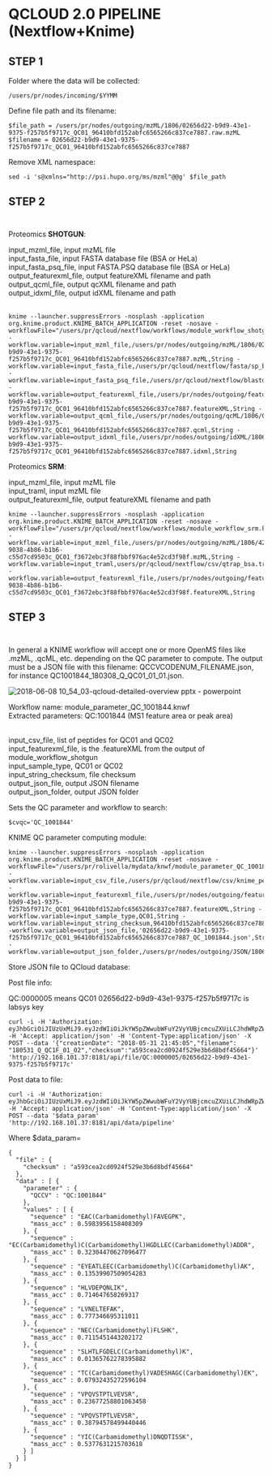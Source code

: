 # QCLOUD 2.0 PIPELINE (Nextflow+Knime)

## STEP 1</br>

Folder where the data will be collected: 
```
/users/pr/nodes/incoming/$YYMM
```

Define file path and its filename: 
```
$file_path = /users/pr/nodes/outgoing/mzML/1806/02656d22-b9d9-43e1-9375-f257b5f9717c_QC01_96410bfd152abfc6565266c837ce7887.raw.mzML
$filename = 02656d22-b9d9-43e1-9375-f257b5f9717c_QC01_96410bfd152abfc6565266c837ce7887
```

Remove XML namespace: 
```
sed -i 's@xmlns="http://psi.hupo.org/ms/mzml"@@g' $file_path
```
 
## STEP 2</br> </br> 

Proteomics **SHOTGUN**: </br>

input_mzml_file, input mzML file</br>
input_fasta_file, input FASTA database file (BSA or HeLa)</br>
input_fasta_psq_file, input FASTA.PSQ database file (BSA or HeLa)</br>
output_featurexml_file, output featureXML filename and path</br>
output_qcml_file, output qcXML filename and path</br>
output_idxml_file, output idXML filename and path</br></br>

```
knime --launcher.suppressErrors -nosplash -application org.knime.product.KNIME_BATCH_APPLICATION -reset -nosave -workflowFile="/users/pr/qcloud/nextflow/workflows/module_workflow_shotgun.knwf" -workflow.variable=input_mzml_file,/users/pr/nodes/outgoing/mzML/1806/02656d22-b9d9-43e1-9375-f257b5f9717c_QC01_96410bfd152abfc6565266c837ce7887.mzML,String -workflow.variable=input_fasta_file,/users/pr/qcloud/nextflow/fasta/sp_bovine_2015_11_wo_contaminants_shuffled.fasta,String -workflow.variable=input_fasta_psq_file,/users/pr/qcloud/nextflow/blastdb/shotgun_bsa.fasta.psq,String -workflow.variable=output_featurexml_file,/users/pr/nodes/outgoing/featureXML/1806/02656d22-b9d9-43e1-9375-f257b5f9717c_QC01_96410bfd152abfc6565266c837ce7887.featureXML,String -workflow.variable=output_qcml_file,/users/pr/nodes/outgoing/qcML/1806/02656d22-b9d9-43e1-9375-f257b5f9717c_QC01_96410bfd152abfc6565266c837ce7887.qcml,String -workflow.variable=output_idxml_file,/users/pr/nodes/outgoing/idXML/1806/02656d22-b9d9-43e1-9375-f257b5f9717c_QC01_96410bfd152abfc6565266c837ce7887.idxml,String
```
Proteomics **SRM**: </br>

input_mzml_file, input mzML file</br>
input_traml, input mzML file</br>
output_featurexml_file, output featureXML filename and path</br>

```
knime --launcher.suppressErrors -nosplash -application org.knime.product.KNIME_BATCH_APPLICATION -reset -nosave -workflowFile="/users/pr/qcloud/nextflow/workflows/module_workflow_srm.knwf" -workflow.variable=input_mzml_file,/users/pr/nodes/outgoing/mzML/1806/42839b81-9038-4b86-b1b6-c55d7cd9503c_QC01_f3672ebc3f88fbbf976ac4e52cd3f98f.mzML,String -workflow.variable=input_traml,users/pr/qcloud/nextflow/csv/qtrap_bsa.traml,String -workflow.variable=output_featurexml_file,/users/pr/nodes/outgoing/featureXML/1806/42839b81-9038-4b86-b1b6-c55d7cd9503c_QC01_f3672ebc3f88fbbf976ac4e52cd3f98f.featureXML,String
```

## STEP 3</br> </br> 

In general a KNIME workflow will accept one or more OpenMS files like .mzML, .qcML, etc. depending on the QC parameter to compute. The output must be a JSON file with this filename: QCCVCODENUM_FILENAME.json, for instance QC1001844_180308_Q_QC01_01_01.json. 

![2018-06-08 10_54_03-qcloud-detailed-overview pptx - powerpoint](https://user-images.githubusercontent.com/1679820/41148872-5489c732-6b0a-11e8-9515-857171236b77.png)

Workflow name: module_parameter_QC_1001844.knwf</br>
Extracted parameters: QC:1001844 (MS1 feature area or peak area)</br></br>

input_csv_file, list of peptides for QC01 and QC02</br>
input_featurexml_file, is the .featureXML from the output of module_workflow_shotgun</br>
input_sample_type, QC01 or QC02</br>
input_string_checksum, file checksum</br>
output_json_file, output JSON filename</br>
output_json_folder, output JSON folder</br>

Sets the QC parameter and workflow to search: 

```
$cvqc='QC_1001844'
```

KNIME QC parameter computing module: 

```
knime --launcher.suppressErrors -nosplash -application org.knime.product.KNIME_BATCH_APPLICATION -reset -nosave -workflowFile="/users/pr/rolivella/mydata/knwf/module_parameter_QC_1001844_v2.knwf" -workflow.variable=input_csv_file,/users/pr/qcloud/nextflow/csv/knime_peptides_final.csv,String -workflow.variable=input_featurexml_file,/users/pr/nodes/outgoing/featureXML/1806/02656d22-b9d9-43e1-9375-f257b5f9717c_QC01_96410bfd152abfc6565266c837ce7887.featureXML,String -workflow.variable=input_sample_type,QC01,String -workflow.variable=input_string_checksum,96410bfd152abfc6565266c837ce7887,String -workflow.variable=output_json_file,'02656d22-b9d9-43e1-9375-f257b5f9717c_QC01_96410bfd152abfc6565266c837ce7887_QC_1001844.json',String -workflow.variable=output_json_folder,/users/pr/nodes/outgoing/JSON/1806,String 
```

Store JSON file to QCloud database: </br>

Post file info: </br>

QC:0000005 means QC01
02656d22-b9d9-43e1-9375-f257b5f9717c is labsys key

```
curl -i -H 'Authorization: eyJhbGciOiJIUzUxMiJ9.eyJzdWIiOiJkYW5pZWwubWFuY2VyYUBjcmcuZXUiLCJhdWRpZW5jZSI6IndlYiIsImNyZWF0ZWQiOjE1MzAyNTkzMjI0NDIsImV4cCI6MTUzMDg2NDEyMiwiYXV0aG9yaXRpZXMiOlt7ImF1dGhvcml0eSI6IlJPTEVfVVNFUiJ9LHsiYXV0aG9yaXR5IjoiUk9MRV9NQU5BR0VSIn0seyJhdXRob3JpdHkiOiJST0xFX0FETUlOIn1dfQ.F7lL8dYsGdCRW9H6MGkIjD7eiwOZAiX2MlZqzFFhAaKY3ZZWfaqvncXrhQ4F02sP27dQ1Fh2v80zVoXwMkNhPw' -H 'Accept: application/json' -H 'Content-Type:application/json' -X POST --data '{"creationDate": "2018-05-31 21:45:05","filename": "180531_Q_QC1F_01_02","checksum":"a593cea2cd0924f529e3b6d8bdf45664"}' 'http://192.168.101.37:8181/api/file/QC:0000005/02656d22-b9d9-43e1-9375-f257b5f9717c'
```
Post data to file: </br>

```
curl -i -H 'Authorization: eyJhbGciOiJIUzUxMiJ9.eyJzdWIiOiJkYW5pZWwubWFuY2VyYUBjcmcuZXUiLCJhdWRpZW5jZSI6IndlYiIsImNyZWF0ZWQiOjE1MzAyNTkzMjI0NDIsImV4cCI6MTUzMDg2NDEyMiwiYXV0aG9yaXRpZXMiOlt7ImF1dGhvcml0eSI6IlJPTEVfVVNFUiJ9LHsiYXV0aG9yaXR5IjoiUk9MRV9NQU5BR0VSIn0seyJhdXRob3JpdHkiOiJST0xFX0FETUlOIn1dfQ.F7lL8dYsGdCRW9H6MGkIjD7eiwOZAiX2MlZqzFFhAaKY3ZZWfaqvncXrhQ4F02sP27dQ1Fh2v80zVoXwMkNhPw' -H 'Accept: application/json' -H 'Content-Type:application/json' -X POST --data '$data_param' 'http://192.168.101.37:8181/api/data/pipeline'
```
Where $data_param= </br>

```
{
  "file" : {
    "checksum" : "a593cea2cd0924f529e3b6d8bdf45664"
  },
  "data" : [ {
    "parameter" : {
      "QCCV" : "QC:1001844"
    },
    "values" : [ {
      "sequence" : "EAC(Carbamidomethyl)FAVEGPK",
      "mass_acc" : 0.5983956158408309
    }, {
      "sequence" : "EC(Carbamidomethyl)C(Carbamidomethyl)HGDLLEC(Carbamidomethyl)ADDR",
      "mass_acc" : 0.32304470627096477
    }, {
      "sequence" : "EYEATLEEC(Carbamidomethyl)C(Carbamidomethyl)AK",
      "mass_acc" : 0.13539907509054283
    }, {
      "sequence" : "HLVDEPQNLIK",
      "mass_acc" : 0.714647658269317
    }, {
      "sequence" : "LVNELTEFAK",
      "mass_acc" : 0.777346695311011
    }, {
      "sequence" : "NEC(Carbamidomethyl)FLSHK",
      "mass_acc" : 0.7115451443202172
    }, {
      "sequence" : "SLHTLFGDELC(Carbamidomethyl)K",
      "mass_acc" : 0.01365762278395882
    }, {
      "sequence" : "TC(Carbamidomethyl)VADESHAGC(Carbamidomethyl)EK",
      "mass_acc" : 0.07932435272596104
    }, {
      "sequence" : "VPQVSTPTLVEVSR",
      "mass_acc" : 0.23677258801063458
    }, {
      "sequence" : "VPQVSTPTLVEVSR",
      "mass_acc" : 0.38794578499440446
    }, {
      "sequence" : "YIC(Carbamidomethyl)DNQDTISSK",
      "mass_acc" : 0.5377631215703618
    } ]
  } ]
}
```
